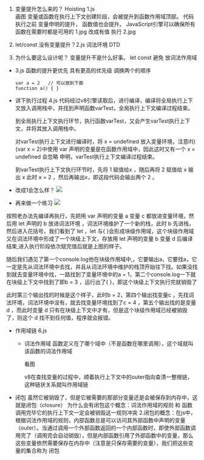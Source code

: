 1. 变量提升怎么来的？ Hoisting
  1.js  
  画图
  变量或函数在执行上下文创建阶段，会被提升到函数作用域顶部。
  代码执行之前
  变量申明的提升， 函数值也会提升。 JavaScript引擎可以确保所有函数在需要时都是可用的
  1.jpg 改成有值
  执行 2.jpg 

2. let/const 没有变量提升？2.js
  词法环境   DTD

3. 为什么要这么设计呢？
  变量提升不是什么好事。 let const 避免 放词法作用域

- 3.js
  函数的提升更优先  具有更高的优先级 调换两个的顺序
  ```  
  var a = 2   // 可以放到下面
  function a() { }
  ```

- 讲下执行过程 4.js
  代码经过v8引擎读取后，进行编译，编译将全局执行上下文放入调用栈中，并找到声明函数varTest，全局执行上下文编译过程结束。

  到全局执行上下文执行环节，执行函数varTest，又会产生varTest执行上下文，并将其放入调用栈中。

  对varTest执行上下文进行编译时，将 x = undefined 放入变量环境，注意if(){var x = 2}中使用 var 声明的变量是在函数作用域中，因此这时又有一个 x = undefined 会忽略 申明，varTest执行上下文编译过程结束。

  到varTest执行上下文执行环节时，先将 1 赋值给x ，随后再将 2 赋值给 x 输出 x 此时 x = 2 ，然后再输出x，即这段代码会输出两个 2 。

-  改成1会怎么样？
  ![](https://p3-xtjj-sign.byteimg.com/tos-cn-i-73owjymdk6/639527bbd29543689ef67ea9c8c863ff~tplv-73owjymdk6-jj-mark-v1:0:0:0:0:5o6Y6YeR5oqA5pyv56S-5Yy6IEAg6Im-6ZuF5rOV5ouJ5ouJ:q75.awebp?rk3s=f64ab15b&x-expires=1733055420&x-signature=hut64kVSlcMzXA7gnhNnEGW%2Fc%2FM%3D)


-  再来做一个练习
  ![](https://p3-xtjj-sign.byteimg.com/tos-cn-i-73owjymdk6/8b315b1f3cc2449e8352a987f6ccdcec~tplv-73owjymdk6-jj-mark-v1:0:0:0:0:5o6Y6YeR5oqA5pyv56S-5Yy6IEAg6Im-6ZuF5rOV5ouJ5ouJ:q75.awebp?rk3s=f64ab15b&x-expires=1733055420&x-signature=HNyN2xBJhv78x1s31ssuPYEC0PY%3D)

  按照老办法先编译再执行，先把用 var 声明的变量 a 变量 c 都放进变量环境，然后用 let 声明的 b 放进词法环境 ，词法环境维护了一个新的栈，此时 b 先进栈，然后进入花括号，我们看到了 let ，let 与{ }会形成块级作用域，这个块级作用域又在词法环境中形成了一个块级上下文，存放用 let 声明的变量
b 变量 d 后编译结束,进入执行阶段依次赋完值后就是上图的样子。

  随后我们遇见了第一个console.log他在块级作用域中,，它要输出a，它要找a，它一定是先从词法环境中去找，并且从词法环境中维护的栈顶开始往下找。如果没找到就去变量环境中找，一路找到了变量环境中的a = 1，第二个console.log一下就在块级上下文中找到了即b = 3 ，运行出了{ }，即这个块级上下文执行完就销毁了


  此时第三个输出找的时候是这个样子，此时b = 2，第四个输出找变量c ，先找词法环境，词法环境中没有，就去找变量环境找到了c = 4 ，第五个输出找的是变量d ，而此时变量 d 只有在块级上下文中才有，但是这个块级作用域已经被销毁了，则这个 d 找不到任何值，程序就会报错。


- 作用域链 6.js

  - 词法作用域
    函数定义在了哪个域中（不是函数在哪里调用），这个域就叫该函数的词法作用域

    看图

    v8在查找变量的过程中，顺着执行上下文中的outer指向查清一整根链，这种链状关系就叫作用域链

- 闭包
  虽然它被销毁了，但是它被需要的那部分变量还是会被保存到内存中，这就是闭包（closure）
  为什么会有闭包这个概念：词法作用域的规则 和 函数调用完毕它的执行上下文一定会被销毁这一规则冲突
2.闭包的概念：在js中，根据词法作用域的规则，内部函数总是可以访问其外部函数中声明的变量（outer）。当通过调用一个外部函数返回的一个内部函数时，即使外部函数调用完了（调用完会自动销毁），但是内部函数引用了外部函数中的变量，那么这些变量依然需要保存在内存中（注意是只保存需要的变量），我们把这些变量的集合称为 闭包

